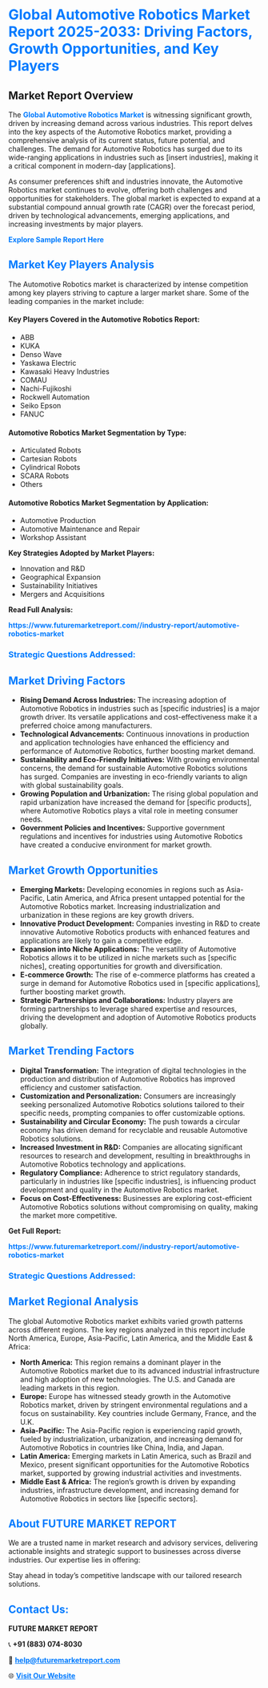 <h1 style="color: #007BFF;">Global Automotive Robotics Market Report 2025-2033: Driving Factors, Growth Opportunities, and Key Players</h1>

<section id="overview">
<h2>Market Report Overview</h2>
<p>The <a href="https://www.futuremarketreport.com//industry-report/automotive-robotics-market" style="color: #007BFF; text-decoration: none;"><strong>Global Automotive Robotics Market</strong></a> is witnessing significant growth, driven by increasing demand across various industries. This report delves into the key aspects of the Automotive Robotics market, providing a comprehensive analysis of its current status, future potential, and challenges. The demand for Automotive Robotics has surged due to its wide-ranging applications in industries such as [insert industries], making it a critical component in modern-day [applications].</p>
<p>As consumer preferences shift and industries innovate, the Automotive Robotics market continues to evolve, offering both challenges and opportunities for stakeholders. The global market is expected to expand at a substantial compound annual growth rate (CAGR) over the forecast period, driven by technological advancements, emerging applications, and increasing investments by major players.</p>
</section>

<section id="overview">
<p><a href="https://www.futuremarketreport.com//request-sample/reportId=57773" style="color: #007BFF; text-decoration: none;"><strong>Explore Sample Report Here</strong></a></p>
</section>

<section id="key-players">
<h2 style="color: #007BFF;">Market Key Players Analysis</h2>
<p>The Automotive Robotics market is characterized by intense competition among key players striving to capture a larger market share. Some of the leading companies in the market include:</p>
<h4>Key Players Covered in the Automotive Robotics Report:</h4>
<ul><li>ABB</li><li>KUKA</li><li>Denso Wave</li><li>Yaskawa Electric</li><li>Kawasaki Heavy Industries</li><li>COMAU</li><li>Nachi-Fujikoshi</li><li>Rockwell Automation</li><li>Seiko Epson</li><li>FANUC</li></ul>
<h4>Automotive Robotics Market Segmentation by Type:</h4>
<ul><li>Articulated Robots</li><li>Cartesian Robots</li><li>Cylindrical Robots</li><li>SCARA Robots</li><li>Others</li></ul>

<h4>Automotive Robotics Market Segmentation by Application:</h4>
<ul><li>Automotive Production</li><li>Automotive Maintenance and Repair</li><li>Workshop Assistant</li></ul>
<p><strong>Key Strategies Adopted by Market Players:</strong></p>
<ul>
<li>Innovation and R&D</li>
<li>Geographical Expansion</li>
<li>Sustainability Initiatives</li>
<li>Mergers and Acquisitions</li>
</ul>
</section>

<section>
<p><strong>Read Full Analysis: </strong></p><a href="https://www.futuremarketreport.com//industry-report/automotive-robotics-market" style="color: #007BFF; text-decoration: none;"><strong>https://www.futuremarketreport.com//industry-report/automotive-robotics-market</strong></a>
<h3 style="color: #007BFF;">Strategic Questions Addressed:</h3>
</section>

<section id="driving-factors">
<h2 style="color: #007BFF;">Market Driving Factors</h2>
<ul>
<li><strong>Rising Demand Across Industries:</strong> The increasing adoption of Automotive Robotics in industries such as [specific industries] is a major growth driver. Its versatile applications and cost-effectiveness make it a preferred choice among manufacturers.</li>
<li><strong>Technological Advancements:</strong> Continuous innovations in production and application technologies have enhanced the efficiency and performance of Automotive Robotics, further boosting market demand.</li>
<li><strong>Sustainability and Eco-Friendly Initiatives:</strong> With growing environmental concerns, the demand for sustainable Automotive Robotics solutions has surged. Companies are investing in eco-friendly variants to align with global sustainability goals.</li>
<li><strong>Growing Population and Urbanization:</strong> The rising global population and rapid urbanization have increased the demand for [specific products], where Automotive Robotics plays a vital role in meeting consumer needs.</li>
<li><strong>Government Policies and Incentives:</strong> Supportive government regulations and incentives for industries using Automotive Robotics have created a conducive environment for market growth.</li>
</ul>
</section>

<section id="growth-opportunities">
<h2 style="color: #007BFF;">Market Growth Opportunities</h2>
<ul>
<li><strong>Emerging Markets:</strong> Developing economies in regions such as Asia-Pacific, Latin America, and Africa present untapped potential for the Automotive Robotics market. Increasing industrialization and urbanization in these regions are key growth drivers.</li>
<li><strong>Innovative Product Development:</strong> Companies investing in R&D to create innovative Automotive Robotics products with enhanced features and applications are likely to gain a competitive edge.</li>
<li><strong>Expansion into Niche Applications:</strong> The versatility of Automotive Robotics allows it to be utilized in niche markets such as [specific niches], creating opportunities for growth and diversification.</li>
<li><strong>E-commerce Growth:</strong> The rise of e-commerce platforms has created a surge in demand for Automotive Robotics used in [specific applications], further boosting market growth.</li>
<li><strong>Strategic Partnerships and Collaborations:</strong> Industry players are forming partnerships to leverage shared expertise and resources, driving the development and adoption of Automotive Robotics products globally.</li>
</ul>
</section>

<section id="trending-factors">
<h2 style="color: #007BFF;">Market Trending Factors</h2>
<ul>
<li><strong>Digital Transformation:</strong> The integration of digital technologies in the production and distribution of Automotive Robotics has improved efficiency and customer satisfaction.</li>
<li><strong>Customization and Personalization:</strong> Consumers are increasingly seeking personalized Automotive Robotics solutions tailored to their specific needs, prompting companies to offer customizable options.</li>
<li><strong>Sustainability and Circular Economy:</strong> The push towards a circular economy has driven demand for recyclable and reusable Automotive Robotics solutions.</li>
<li><strong>Increased Investment in R&D:</strong> Companies are allocating significant resources to research and development, resulting in breakthroughs in Automotive Robotics technology and applications.</li>
<li><strong>Regulatory Compliance:</strong> Adherence to strict regulatory standards, particularly in industries like [specific industries], is influencing product development and quality in the Automotive Robotics market.</li>
<li><strong>Focus on Cost-Effectiveness:</strong> Businesses are exploring cost-efficient Automotive Robotics solutions without compromising on quality, making the market more competitive.</li>
</ul>
</section>

<section>
<p><strong>Get Full Report: </strong></p><a href="https://www.futuremarketreport.com//industry-report/automotive-robotics-market" style="color: #007BFF; text-decoration: none;"><strong>https://www.futuremarketreport.com//industry-report/automotive-robotics-market</strong></a>
<h3 style="color: #007BFF;">Strategic Questions Addressed:</h3>
</section>


<section id="regional-analysis">
<h2 style="color: #007BFF;">Market Regional Analysis</h2>
<p>The global Automotive Robotics market exhibits varied growth patterns across different regions. The key regions analyzed in this report include North America, Europe, Asia-Pacific, Latin America, and the Middle East & Africa:</p>
<ul>
<li><strong>North America:</strong> This region remains a dominant player in the Automotive Robotics market due to its advanced industrial infrastructure and high adoption of new technologies. The U.S. and Canada are leading markets in this region.</li>
<li><strong>Europe:</strong> Europe has witnessed steady growth in the Automotive Robotics market, driven by stringent environmental regulations and a focus on sustainability. Key countries include Germany, France, and the U.K.</li>
<li><strong>Asia-Pacific:</strong> The Asia-Pacific region is experiencing rapid growth, fueled by industrialization, urbanization, and increasing demand for Automotive Robotics in countries like China, India, and Japan.</li>
<li><strong>Latin America:</strong> Emerging markets in Latin America, such as Brazil and Mexico, present significant opportunities for the Automotive Robotics market, supported by growing industrial activities and investments.</li>
<li><strong>Middle East & Africa:</strong> The region’s growth is driven by expanding industries, infrastructure development, and increasing demand for Automotive Robotics in sectors like [specific sectors].</li>
</ul>
</section>

<footer>
<h2 style="color: #007BFF;">About FUTURE MARKET REPORT</h2>
<p>We are a trusted name in market research and advisory services, delivering actionable insights and strategic support to businesses across diverse industries. Our expertise lies in offering:</p>

<p>Stay ahead in today’s competitive landscape with our tailored research solutions.</p>

<h2 style="color: #007BFF;">Contact Us:</h2>
<p><strong>FUTURE MARKET REPORT</strong></p>
<p>📞 <strong>+91 (883) 074-8030</strong></p>
<p>📧 <strong><a href="mailto:help@futuremarketreport.com" style="color: #007BFF;">help@futuremarketreport.com</a></strong></p>
<p>🌐 <strong><a href="https://www.futuremarketreport.com/" style="color: #007BFF;">Visit Our Website</a></strong></p>
</footer>
